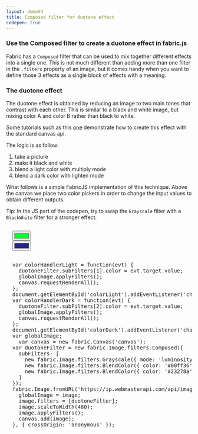 ```yaml
---
layout: demoV4
title: Composed filter for duotone effect
codepen: true
---
```

### Use the Composed filter to create a duotone effect in fabric.js

Fabric has a `Composed` filter that can be used to mix together different effects into a single one.
This is not much different than adding more than one filter in the `.filters` property of an image, but it comes handy when you want to define those 3 effects as a single block of effects with a meaning.

### The duotone effect

The duotone effect is obtained by reducing an image to two main tones that contrast with each other. This is similar to a black and white image, but mixing color A and color B rather than black to white.

Some tutorials such as this [one](https://codeburst.io/build-spotifys-colorizer-effect-with-javascript-35cb75fc638c) demonstrate how to create this effect with the standard canvas api.

The logic is as follow:
1. take a picture
2. make it black and white
3. blend a light color with multiply mode
4. blend a dark color with lighten mode

What follows is a simple FabricJS implementation of this technique.
Above the canvas we place two color pickers in order to change the input values to obtain different outputs.

Tip: In the JS part of the codepen, try to swap the `Grayscale` filter with a `BlackWhite` filter for a stronger effect.

<div
  class="codepen-later"
  data-editable="true"
  data-height="700"
  data-default-tab="js,result"
>
<pre data-lang="css" data-options-autoprefixer="true"></pre>
<pre data-lang="html">
  <input type="color" id="colorLight" value="#00ff36" />
  <input type="color" id="colorDark" value="#23278a" />
  <canvas id="canvas" width="500" height="620" ></canvas>
</pre>
<pre data-lang="js">
  var colorHandlerLight = function(evt) {
    duotoneFilter.subFilters[1].color = evt.target.value;
    globalImage.applyFilters();
    canvas.requestRenderAll();
  };
  document.getElementById('colorLight').addEventListener('change', colorHandlerLight);
  var colorHandlerDark = function(evt) {
    duotoneFilter.subFilters[2].color = evt.target.value;
    globalImage.applyFilters();
    canvas.requestRenderAll();
  };
  document.getElementById('colorDark').addEventListener('change', colorHandlerDark);
  var globalImage;
	var canvas = new fabric.Canvas('canvas');
  var duotoneFilter = new fabric.Image.filters.Composed({
    subFilters: [
      new fabric.Image.filters.Grayscale({ mode: 'luminosity' }), // make it black and white
      new fabric.Image.filters.BlendColor({ color: '#00ff36' }), // apply light color
      new fabric.Image.filters.BlendColor({ color: '#23278a', mode: 'lighten' }), // apply a darker color
    ]
  });
  fabric.Image.fromURL('https://ip.webmasterapi.com/api/imageproxy/http://fabric5.fabricjs.com/assets/pug.jpg', function(image) {
    globalImage = image;
    image.filters = [duotoneFilter];
    image.scaleToWidth(480);
    image.applyFilters();
    canvas.add(image);
  }, { crossOrigin: 'anonymous' });
</pre>
</div>
